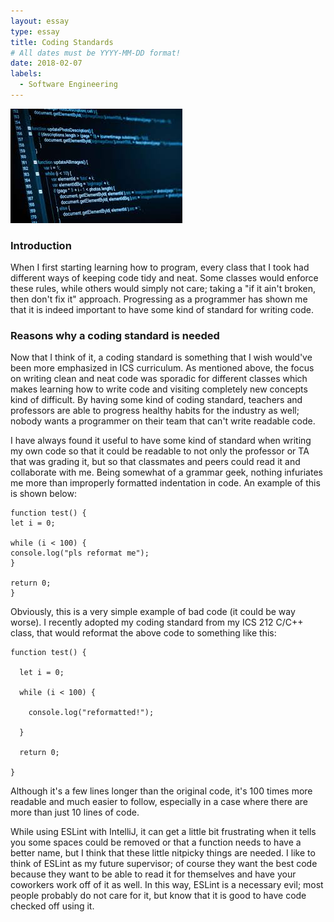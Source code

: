 ```yaml
---
layout: essay
type: essay
title: Coding Standards
# All dates must be YYYY-MM-DD format!
date: 2018-02-07
labels:
  - Software Engineering
---
```


<img class="ui centered medium image" src="../images/codingpic1.jpg">

### Introduction
When I first starting learning how to program, every class that I took had different ways of keeping code tidy and neat. Some classes would enforce these rules, while others would simply not care; taking a "if it ain't broken, then don't fix it" approach. Progressing as a programmer has shown me that it is indeed important to have some kind of standard for writing code.

### Reasons why a coding standard is needed
Now that I think of it, a coding standard is something that I wish would've been more emphasized in ICS curriculum. As mentioned above, the focus on writing clean and neat code was sporadic for different classes which makes learning how to write code and visiting completely new concepts kind of difficult. By having some kind of coding standard, teachers and professors are able to progress healthy habits for the industry as well; nobody wants a programmer on their team that can't write readable code.

I have always found it useful to have some kind of standard when writing my own code so that it could be readable to not only the professor or TA that was grading it, but so that classmates and peers could read it and collaborate with me. Being somewhat of a grammar geek, nothing infuriates me more than improperly formatted indentation in code. An example of this is shown below:

```
function test() {
let i = 0;

while (i < 100) {
console.log("pls reformat me");
}

return 0;
}
```

Obviously, this is a very simple example of bad code (it could be way worse). I recently adopted my coding standard from my ICS 212 C/C++ class, that would reformat the above code to something like this:

```
function test() {

  let i = 0;
  
  while (i < 100) {
  
    console.log("reformatted!");
  
  }
  
  return 0;
  
}
```

Although it's a few lines longer than the original code, it's 100 times more readable and much easier to follow, especially in a case where there are more than just 10 lines of code.

While using ESLint with IntelliJ, it can get a little bit frustrating when it tells you some spaces could be removed or that a function needs to have a better name, but I think that these little nitpicky things are needed. I like to think of ESLint as my future supervisor; of course they want the best code because they want to be able to read it for themselves and have your coworkers work off of it as well. In this way, ESLint is a necessary evil; most people probably do not care for it, but know that it is good to have code checked off using it.
